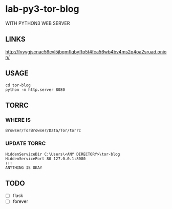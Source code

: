 # lab-py3-tor-blog
WITH PYTHON3 WEB SERVER

## LINKS
http://fvyvgjscnac56evl5jbqmflqbyffp5t4fca56wb4bv4ms2p4oa2sruad.onion/

## USAGE
```
cd tor-blog
python -m http.server 8080
```

## TORRC
### WHERE IS
```
Browser/TorBrowser/Data/Tor/torrc
```

### UPDATE TORRC
```
HiddenServiceDir C:\Users\<ANY DIRECTORY>\tor-blog
HiddenServicePort 80 127.0.0.1:8080
↑↑↑
ANYTHING IS OKAY
```

## TODO
- [ ] flask
- [ ] forever
